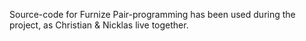 Source-code for Furnize
Pair-programming has been used during the project, as Christian & Nicklas live together.
